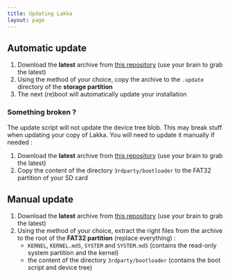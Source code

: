 ```yaml
---
title: Updating Lakka
layout: page
---
```


## Automatic update

1. Download the **latest** archive from [this repository](https://natinusala.cheats-inc.org/natinusala/lakka-switch/archives/updates/) (use your brain to grab the latest)
2. Using the method of your choice, copy the archive to the `.update` directory of the **storage partition**
3. The next (re)boot will automatically update your installation

### Something broken ?

The update script will not update the device tree blob. This may break stuff when updating your copy of Lakka. You will need to update it manually if needed :
1. Download the **latest** archive from [this repository](https://natinusala.cheats-inc.org/natinusala/lakka-switch/archives/updates/) (use your brain to grab the latest)
2. Copy the content of the directory `3rdparty/bootloader` to the FAT32 partition of your SD card

## Manual update

1. Download the **latest** archive from [this repository](https://natinusala.cheats-inc.org/natinusala/lakka-switch/archives/updates/) (use your brain to grab the latest)
2. Using the method of your choice, extract the right files from the archive to the root of the **FAT32 partition** (replace everything) :
    * `KERNEL`, `KERNEL.md5`, `SYSTEM` and `SYSTEM.md5` (contains the read-only system partition and the kernel)
    * the content of the directory `3rdparty/bootloader` (contains the boot script and device tree)
